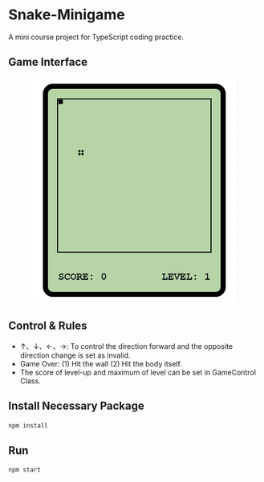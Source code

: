 # Snake-Minigame

A mini course project for TypeScript coding practice.

## Game Interface

<div align="center"> <img src="https://github.com/zhuo-cheng/Snake-Minigame/blob/master/figs/game_interface.gif" width="410"> </div>

## Control & Rules


* ↑、↓、←、→: To control the direction forward and the opposite direction change is set as invalid.
* Game Over: (1) Hit the wall (2) Hit the body itself.
* The score of level-up and maximum of level can be set in GameControl Class.

## Install Necessary Package

```bash
npm install
```

## Run

```bash
npm start


